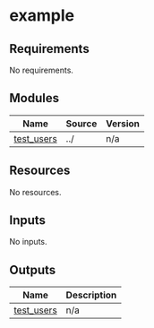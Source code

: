 # example

<!-- BEGIN_TF_DOCS -->
## Requirements

No requirements.

## Modules

| Name | Source | Version |
|------|--------|---------|
| <a name="module_test_users"></a> [test\_users](#module\_test\_users) | ../ | n/a |

## Resources

No resources.

## Inputs

No inputs.

## Outputs

| Name | Description |
|------|-------------|
| <a name="output_test_users"></a> [test\_users](#output\_test\_users) | n/a |
<!-- END_TF_DOCS -->
